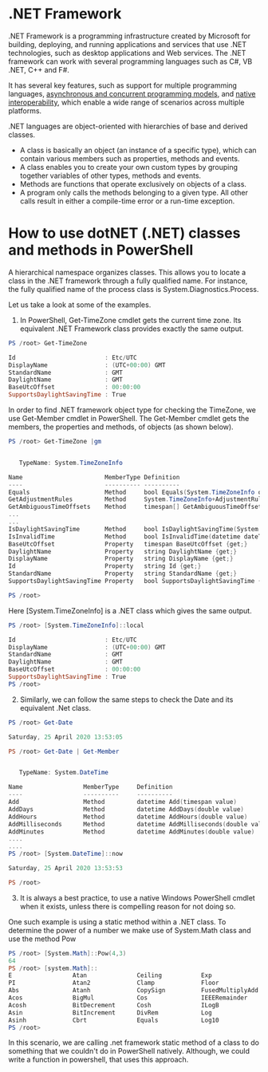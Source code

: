 # .NET Framework

.NET Framework is a programming infrastructure created by Microsoft for building, deploying, and running applications and services that use .NET technologies, such as desktop applications and Web services. The .NET framework can work with several programming languages such as C#, VB .NET, C++ and F#.

It has several key features, such as support for multiple programming languages, [asynchronous and concurrent programming models](https://docs.microsoft.com/en-us/dotnet/standard/parallel-programming/tpl-and-traditional-async-programming), and [native interoperability](https://docs.microsoft.com/en-us/dotnet/standard/native-interop/), which enable a wide range of scenarios across multiple platforms. 

.NET languages are object-oriented with hierarchies of base and derived classes. 
* A class is basically an object (an instance of a specific type), which can contain various members such as properties, methods and events. 
* A class enables you to create your own custom types by grouping together variables of other types, methods and events. 
* Methods are functions that operate exclusively on objects of a class. 
* A program only calls the methods belonging to a given type. All other calls result in either a compile-time error or a run-time exception.

# How to use dotNET (.NET) classes and methods in PowerShell

A hierarchical namespace organizes classes. This allows you to locate a class in the .NET framework through a fully qualified name. For instance, the fully qualified name of the process class is System.Diagnostics.Process.

Let us take a look at some of the examples.

1. In PowerShell, Get-TimeZone cmdlet gets the current time zone. Its equivalent .NET Framework class provides exactly the same output. 

```powershell
PS /root> Get-TimeZone

Id                         : Etc/UTC
DisplayName                : (UTC+00:00) GMT
StandardName               : GMT
DaylightName               : GMT
BaseUtcOffset              : 00:00:00
SupportsDaylightSavingTime : True
```
In order to find .NET framework object type for checking the TimeZone, we use Get-Member cmdlet in PowerShell. The Get-Member cmdlet gets the members, the properties and methods, of objects (as shown below).
```powershell
PS /root> Get-TimeZone |gm


   TypeName: System.TimeZoneInfo

Name                       MemberType Definition
----                       ---------- ----------
Equals                     Method     bool Equals(System.TimeZoneInfo other), bool Equals(System.Object obj), bool IEquatable[TimeZoneInfo].Equals(System.TimeZoneInfo other)
GetAdjustmentRules         Method     System.TimeZoneInfo+AdjustmentRule[] GetAdjustmentRules()
GetAmbiguousTimeOffsets    Method     timespan[] GetAmbiguousTimeOffsets(System.DateTimeOffset dateTimeOffset), timespan[] GetAmbiguousTimeOffsets(datetime dateTime)
...
...
IsDaylightSavingTime       Method     bool IsDaylightSavingTime(System.DateTimeOffset dateTimeOffset), bool IsDaylightSavingTime(datetime dateTime)
IsInvalidTime              Method     bool IsInvalidTime(datetime dateTime)
BaseUtcOffset              Property   timespan BaseUtcOffset {get;}
DaylightName               Property   string DaylightName {get;}
DisplayName                Property   string DisplayName {get;}
Id                         Property   string Id {get;}
StandardName               Property   string StandardName {get;}
SupportsDaylightSavingTime Property   bool SupportsDaylightSavingTime {get;}

PS /root>
```

Here [System.TimeZoneInfo] is a .NET class which gives the same output.
```powershell
PS /root> [System.TimeZoneInfo]::local

Id                         : Etc/UTC
DisplayName                : (UTC+00:00) GMT
StandardName               : GMT
DaylightName               : GMT
BaseUtcOffset              : 00:00:00
SupportsDaylightSavingTime : True
PS /root>
```
2. Similarly, we can follow the same steps to check the Date and its equivalent .Net class.

```powershell
PS /root> Get-Date              

Saturday, 25 April 2020 13:53:05

PS /root> Get-Date | Get-Member 


   TypeName: System.DateTime

Name                 MemberType     Definition
----                 ----------     ----------
Add                  Method         datetime Add(timespan value)
AddDays              Method         datetime AddDays(double value)
AddHours             Method         datetime AddHours(double value)
AddMilliseconds      Method         datetime AddMilliseconds(double value)
AddMinutes           Method         datetime AddMinutes(double value)
....
....
PS /root> [System.DateTime]::now

Saturday, 25 April 2020 13:53:53

PS /root> 
```
3. It is always a best practice, to use a native Windows PowerShell cmdlet when it exists, unless there is compelling reason for not doing so.

One such example is using a static method within a .NET class. To determine the power of a number we make use of System.Math class and use the method Pow
```powershell
PS /root> [System.Math]::Pow(4,3)
64
PS /root> [system.Math]::
E                 Atan              Ceiling           Exp               Log2              Round             Tanh              
PI                Atan2             Clamp             Floor             Max               ScaleB            Truncate          
Abs               Atanh             CopySign          FusedMultiplyAdd  MaxMagnitude      Sign              
Acos              BigMul            Cos               IEEERemainder     Min               Sin               
Acosh             BitDecrement      Cosh              ILogB             MinMagnitude      Sinh              
Asin              BitIncrement      DivRem            Log               Pow               Sqrt              
Asinh             Cbrt              Equals            Log10             ReferenceEquals   Tan               
PS /root>
```
In this scenario, we are calling .net framework static method of a class to do something that we couldn't do in PowerShell natively. Although, we could write a function in powershell, that uses this approach.
